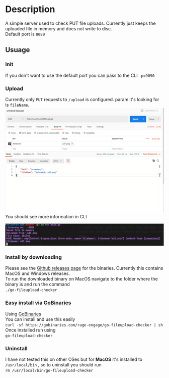 # Description
A simple server used to check PUT file uploads. Currently just keeps the uploaded file in memory and does not write to disc.   
Default port is `8080`  

## Usuage

### Init
If you don't want to use the default port you can pass to the CLI `-p=9090`

### Upload
Currently only `PUT` requests to `/upload` is configured. param it's looking for is `fileName`.  
![](./Screenshot%202020-05-30%20at%2015.35.20.png?raw=true)  
You should see more information in CLI

![](./Screenshot%202020-05-30%20at%2015.37.27.png?raw=true)

### Install by downloading
Please see the [Github releases page](https://github.com/rage-engage/go-fileupload-checker/releases/) for the binaries. Currently this contains MacOS and Windows releases.  
To run the downloaded binary on MacOS navigate to the folder where the binary is and run the command   
`./go-fileupload-checker`

### Easy install via [GoBinaries](https://gobinaries.com/)  
Using [GoBinaries](https://gobinaries.com/)  
You can install and use this easily  
`curl -sf https://gobinaries.com/rage-engage/go-fileupload-checker | sh`  
Once installed run using  
`go-fileupload-checker`

### Uninstall
I have not tested this on other OSes but for **MacOS** it's installed to `/usr/local/bin` , so to uninstall you should run  
`rm /usr/local/bin/go-fileupload-checker`  